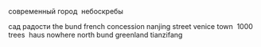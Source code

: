 

современный город 
небоскребы 

сад радости
the bund
french concession
nanjing street
venice town 
1000 trees 
haus nowhere
north bund greenland
tianzifang
